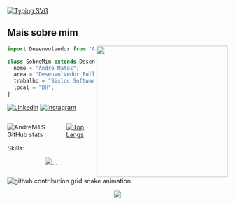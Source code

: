 [![Typing SVG](https://readme-typing-svg.demolab.com/?color=F3F700&lines=Olá!+eu+sou+o+André+Matos+😀)](https://git.io/typing-svg)

## Mais sobre mim

<img align="right" width="300" src="https://i2.wp.com/allhtaccess.info/wp-content/uploads/2018/03/programming.gif?fit=1281%2C716&ssl=1" />

```js
import Desenvolvedor from "AndreMTS";

class SobreMim extends Desenvolvedor {
  nome = "André Matos";
  area = "Desenvolvedor Full-stack";
  trabalho = "Sisloc Software";
  local = "BH";
}
```


[![Linkedin](	https://img.shields.io/badge/LinkedIn-0077B5?style=for-the-badge&logo=linkedin&logoColor=white)](https://www.linkedin.com/in/andremts/)
[![Instagram](	https://img.shields.io/badge/Instagram-E4405F?style=for-the-badge&logo=instagram&logoColor=white)](https://www.instagram.com/andremts_/)

<span style="display: flex;">
  
![AndreMTS GitHub stats](https://github-readme-stats.vercel.app/api?username=andremts&show_icons=true&theme=gruvbox)

[![Top Langs](https://github-readme-stats.vercel.app/api/top-langs/?username=andremts&layout=compact)](https://github.com/andremts)

</span>
Skills:
<p align="center">
  <a>
    <img src="https://skillicons.dev/icons?i=vue,js,html,css,bootstrap,postgres,mysql,webstorm,vscode,git,postman,kubernetes,docker,grafana,electron" />...
  </a>
</p>

<picture align="center">
  <source media="(prefers-color-scheme: dark)" srcset="https://raw.githubusercontent.com/AndreMTS/AndreMTS/output/github-contribution-grid-snake-dark.svg">
  <source media="(prefers-color-scheme: light)" srcset="https://raw.githubusercontent.com/AndreMTS/AndreMTS/github-contribution-grid-snake-dark.svg">
  <img align="center" alt="github contribution grid snake animation" src="https://raw.githubusercontent.com/AndreMTS/AndreMTS/github-contribution-grid-snake.svg">
</picture>

<p align="center">
  <a href="https://github.com/andremts">
    <img src="https://komarev.com/ghpvc/?username=andremts&color=blue&style=flat)" /> 
  </a>
</p>

